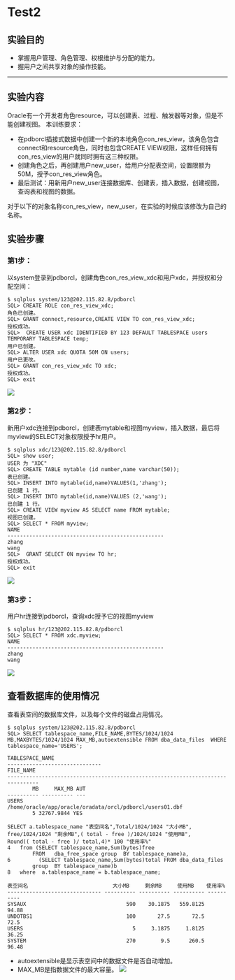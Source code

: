  # Test2
 ## 实验目的

+ 掌握用户管理、角色管理、权根维护与分配的能力。
+ 握用户之间共享对象的操作技能。
---

## 实验内容
Oracle有一个开发者角色resource，可以创建表、过程、触发器等对象，但是不能创建视图。
本训练要求：

+ 在pdborcl插接式数据中创建一个新的本地角色con_res_view，该角色包含connect和resource角色，同时也包含CREATE VIEW权限，这样任何拥有con_res_view的用户就同时拥有这三种权限。
+ 创建角色之后，再创建用户new_user，给用户分配表空间，设置限额为50M，授予con_res_view角色。
+ 最后测试：用新用户new_user连接数据库、创建表，插入数据，创建视图，查询表和视图的数据。

对于以下的对象名称con_res_view，new_user，在实验的时候应该修改为自己的名称。

## 实验步骤
### 第1步：
以system登录到pdborcl，创建角色con_res_view_xdc和用户xdc，并授权和分配空间：

    $ sqlplus system/123@202.115.82.8/pdborcl
    SQL> CREATE ROLE con_res_view_xdc;
    角色已创建。
    SQL> GRANT connect,resource,CREATE VIEW TO con_res_view_xdc;
    授权成功。
    SQL>  CREATE USER xdc IDENTIFIED BY 123 DEFAULT TABLESPACE users TEMPORARY TABLESPACE temp;
    用户已创建。
    SQL> ALTER USER xdc QUOTA 50M ON users;
    用户已更改。
    SQL> GRANT con_res_view_xdc TO xdc;
    授权成功。
    SQL> exit
![](1.png)

### 第2步：
新用户xdc连接到pdborcl，创建表mytable和视图myview，插入数据，最后将myview的SELECT对象权限授予hr用户。

    $ sqlplus xdc/123@202.115.82.8/pdborcl
    SQL> show user;
    USER 为 "XDC"
    SQL> CREATE TABLE mytable (id number,name varchar(50));
    表已创建。
    SQL> INSERT INTO mytable(id,name)VALUES(1,'zhang');
    已创建 1 行。
    SQL> INSERT INTO mytable(id,name)VALUES (2,'wang');
    已创建 1 行。
    SQL> CREATE VIEW myview AS SELECT name FROM mytable;
    视图已创建。
    SQL> SELECT * FROM myview;
    NAME
    --------------------------------------------------
    zhang
    wang
    SQL>  GRANT SELECT ON myview TO hr;
    授权成功。
    SQL> exit
![](2.png)

### 第3步：
用户hr连接到pdborcl，查询xdc授予它的视图myview

    $ sqlplus hr/123@202.115.82.8/pdborcl
    SQL> SELECT * FROM xdc.myview;
    NAME
    --------------------------------------------------
    zhang
    wang

![](3.png)


## 查看数据库的使用情况
查看表空间的数据库文件，以及每个文件的磁盘占用情况。

    $ sqlplus system/123@202.115.82.8/pdborcl
    SQL> SELECT tablespace_name,FILE_NAME,BYTES/1024/1024 MB,MAXBYTES/1024/1024 MAX_MB,autoextensible FROM dba_data_files  WHERE  tablespace_name='USERS';

    TABLESPACE_NAME
    ------------------------------
    FILE_NAME
    --------------------------------------------------------------------------------
            MB     MAX_MB AUT
    ---------- ---------- ---
    USERS
    /home/oracle/app/oracle/oradata/orcl/pdborcl/users01.dbf
            5 32767.9844 YES

    SELECT a.tablespace_name "表空间名",Total/1024/1024 "大小MB",
    free/1024/1024 "剩余MB",( total - free )/1024/1024 "使用MB",
    Round(( total - free )/ total,4)* 100 "使用率%"
    4   from (SELECT tablespace_name,Sum(bytes)free
            FROM   dba_free_space group  BY tablespace_name)a,
    6         (SELECT tablespace_name,Sum(bytes)total FROM dba_data_files
            group  BY tablespace_name)b
    8   where  a.tablespace_name = b.tablespace_name;

    表空间名                           大小MB     剩余MB     使用MB    使用率%
    ------------------------------ ---------- ---------- ---------- ----------
    SYSAUX                                590    30.1875   559.8125      94.88
    UNDOTBS1                              100       27.5       72.5       72.5
    USERS                                   5     3.1875     1.8125      36.25
    SYSTEM                                270        9.5      260.5      96.48

+ autoextensible是显示表空间中的数据文件是否自动增加。
+ MAX_MB是指数据文件的最大容量。
![](4.png)
